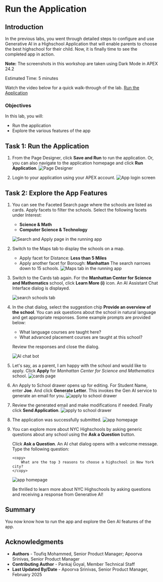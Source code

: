 # Run the Application

## Introduction

In the previous labs, you went through detailed steps to configure and use Generative AI in a Highschool Application that will enable parents to choose the best highschool for their child. Now, it is finally time to see the completed app in action.

**Note:** The screenshots in this workshop are taken using Dark Mode in APEX 24.2

Estimated Time: 5 minutes

Watch the video below for a quick walk-through of the lab.
[Run the Application](videohub:1_2kyt4e45)

### Objectives

In this lab, you will:

- Run the application
- Explore the various features of the app

## Task 1: Run the Application

1. From the Page Designer, click **Save and Run** to run the application. Or, you can also navigate to the application homepage and click **Run Application**.
    ![Page Designer](images/save-and-run.png ' ')

2. Login to your application using your APEX account.
    ![App login screen](images/login.png ' ')

## Task 2: Explore the App Features

1. You can see the Faceted Search page where the schools are listed as cards. Apply facets to filter the schools. Select the following facets under Interest:
    - **Science & Math**
    - **Computer Science & Technology**

    ![Search and Apply page in the running app](images/apply-facet.png ' ')

2. Switch to the Maps tab to display the schools on a map.
    - Apply facet for Distance: **Less than 5 Miles**
    - Apply another facet for Borough: **Manhattan**
    The search narrows down to 15 schools.
    ![Maps tab in the running app](images/map.png ' ')

3. Switch to the Cards tab again. For the **Manhattan Center for Science and Mathematics** school, click **Learn More (i)** icon. An AI Assistant Chat Interface dialog is displayed.

    ![search schools tab](images/learn-more.png ' ')

4. In the chat dialog, select the suggestion chip **Provide an overview of the school**. You can ask questions about the school in natural language and get appropriate responses. Some example prompts are provided below:

    - What language courses are taught here?
    - What advanced placement courses are taught at this school?

    Review the responses and close the dialog.

    ![AI chat bot](images/chat.png ' ')

5. Let's say, as a parent, I am happy with the school and would like to apply. Click **Apply** for *Manhattan Center for Science and Mathematics* school.
    ![cards page](images/apply.png ' ')

6. An Apply to School drawer opens up for editing. For Student Name, enter **Joe**. And click **Generate Letter**. This invokes the Gen AI service to generate an email for you.
    ![apply to school drawer](images/student-name.png ' ')

7. Review the generated email and make modifications if needed. Finally click **Send Application**.
    ![apply to school drawer](images/generate-letter.png ' ')

8. The application was successfully submitted.
    ![app homepage](images/apply-sent.png ' ')

9. You can explore more about NYC Highschools by asking generic questions about any school using the **Ask a Question** button.

    Click **Ask a Question**. An AI chat dialog opens with a welcome message. Type the following question:

    ```
    <copy>
        What are the top 3 reasons to choose a highschool in New York city?
    </copy>
    ```
    ![app homepage](images/ask-a-q.png ' ')

    Be thrilled to learn more about NYC Highschools by asking questions and receiving a response from Generative AI!

## Summary

You now know how to run the app and explore the Gen AI features of the app.

## Acknowledgments

 - **Authors** - Toufiq Mohammed, Senior Product Manager; Apoorva Srinivas, Senior Product Manager
 - **Contributing Author** - Pankaj Goyal, Member Technical Staff
 - **Last Updated By/Date** - Apoorva Srinivas, Senior Product Manager, February 2025




